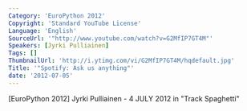 ```yaml
---
Category: 'EuroPython 2012'
Copyright: 'Standard YouTube License'
Language: 'English'
SourceUrl: '"http://www.youtube.com/watch?v=G2MfIP7GT4M"'
Speakers: [Jyrki Pulliainen]
Tags: []
ThumbnailUrl: 'http://i.ytimg.com/vi/G2MfIP7GT4M/hqdefault.jpg'
Title: '"Spotify: Ask us anything"'
date: '2012-07-05'
---
```

[EuroPython 2012] Jyrki Pulliainen - 4 JULY 2012 in "Track Spaghetti"

